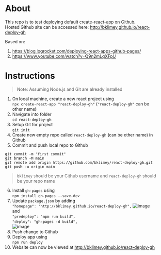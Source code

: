# About

This repo is to test deploying default create-react-app on Github. <br>
Hosted Github site can be accessed here: http://bklimey.github.io/react-deploy-gh

Based on:
1. https://blog.logrocket.com/deploying-react-apps-github-pages/
2. https://www.youtube.com/watch?v=Q9n2mLqXFpU

# Instructions
> Note: Assuming Node.js and Git are already installed
1. On local machine, create a new react project using <br>
`npx create-react-app "react-deploy-gh"` (`"react-deploy-gh"` can be other name)
2. Navigate into folder <br>
`cd react-deploy-gh`
3. Setup Git for project <br>
`git init`
4. Create new empty repo called `react-deploy-gh` (can be other name) in Github
5. Commit and push local repo to Github
```
git commit -m "first commit"
git branch -M main
git remote add origin https://github.com/bklimey/react-deploy-gh.git
git push -u origin main
```
> `bklimey` should be your Github username and `react-deploy-gh` should be your repo name
6. Install `gh-pages` using <br>
`npm install gh-pages --save-dev`
7. Update `package.json` by adding <br>
`"homepage": "http://bklimey.github.io/react-deploy-gh",`
![image](https://user-images.githubusercontent.com/79616664/236174348-c48f786b-ef28-4615-85c2-d96950f1878a.png)
and <br>
`"predeploy": "npm run build",` <br>
`"deploy": "gh-pages -d build",` <br>
![image](https://user-images.githubusercontent.com/79616664/236174424-50565099-1eef-4918-b246-cb586a6626b7.png)
8. Push change to Github
9. Deploy app using <br>
`npm run deploy`
10. Website can now be viewed at http://bklimey.github.io/react-deploy-gh
